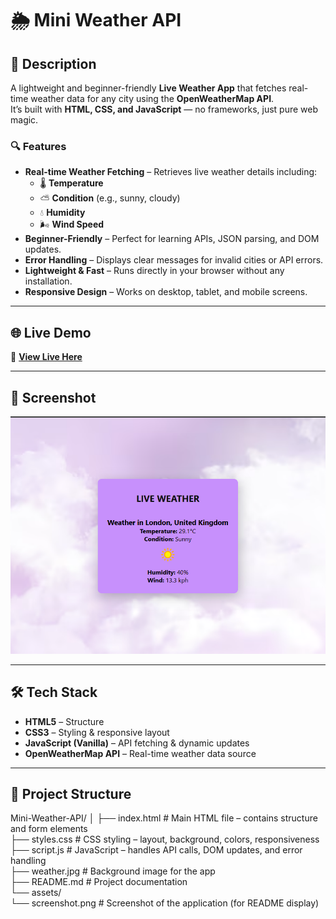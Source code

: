 # 🌦 Mini Weather API

## 📌 Description
A lightweight and beginner-friendly **Live Weather App** that fetches real-time weather data for any city using the **OpenWeatherMap API**.  
It’s built with **HTML, CSS, and JavaScript** — no frameworks, just pure web magic.

### 🔍 Features
- **Real-time Weather Fetching** – Retrieves live weather details including:
  - 🌡 **Temperature**
  - ⛅ **Condition** (e.g., sunny, cloudy)
  - 💧 **Humidity**
  - 🌬 **Wind Speed**
- **Beginner-Friendly** – Perfect for learning APIs, JSON parsing, and DOM updates.
- **Error Handling** – Displays clear messages for invalid cities or API errors.
- **Lightweight & Fast** – Runs directly in your browser without any installation.
- **Responsive Design** – Works on desktop, tablet, and mobile screens.

---

## 🌐 Live Demo
🔗 **[View Live Here](https://weatherlivecast.netlify.app/)**

---

## 📸 Screenshot
![Weather App Screenshot](./assests/pic.png)

---

## 🛠 Tech Stack
- **HTML5** – Structure
- **CSS3** – Styling & responsive layout
- **JavaScript (Vanilla)** – API fetching & dynamic updates
- **OpenWeatherMap API** – Real-time weather data source

---

## 📂 Project Structure
Mini-Weather-API/
│
├── index.html # Main HTML file – contains structure and form elements<br>
├── styles.css # CSS styling – layout, background, colors, responsiveness<br>
├── script.js # JavaScript – handles API calls, DOM updates, and error handling<br>
├── weather.jpg # Background image for the app<br>
├── README.md # Project documentation<br>
└── assets/<br>
└── screenshot.png # Screenshot of the application (for README display)
